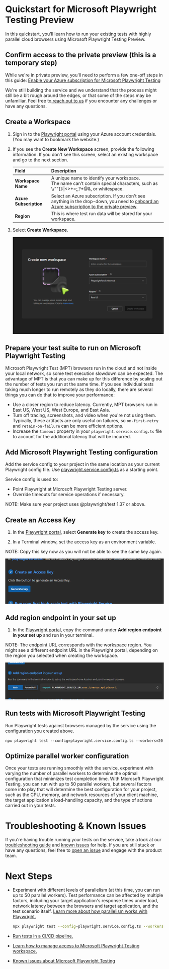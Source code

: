 # Quickstart for Microsoft Playwright Testing Preview

In this quickstart, you'll learn how to run your existing tests with highly parallel cloud browsers using Microsoft Playwright Testing Preview.

## Confirm access to the private preview (this is a temporary step)

While we're in private preview, you'll need to perform a few one-off steps in this guide: [Enable your Azure subscription for Microsoft Playwright Testing](./onboard-subscription.md)

We're still building the service and we understand that the process might still be a bit rough around the edges, or that some of the steps may be unfamiliar. Feel free to[ reach out to us](https://aka.ms/mpt/feedback) if you encounter any challenges or have any questions.

## Create a Workspace

1. Sign in to the [Playwright portal](https://aka.ms/mpt/portal) using your Azure account credentials. (You may want to bookmark the website.)

1. If you see the **Create New Workspace** screen, provide the following information. If you don't see this screen, select an existing workspace and go to the next section.

    |Field  |Description  |
    |---------|---------|
    |**Workspace Name**     | A unique name to identify your workspace.<BR>The name can't contain special characters, such as \\/""[]:\|<>+=;,?*@&, or whitespace. |
    |**Azure Subscription**     | Select an Azure subscription. If you don't see anything in the drop-down, you need to [onboard an Azure subscription to the private preview](./onboard-subscription.md). |
    |**Region**     | This is where test run data will be stored for your workspace. |

1. Select **Create Workspace**.

    ![Screenshot that shows creating a new workspace](./media/quickstart/create-new-workspace.png)

## Prepare your test suite to run on Microsoft Playwright Testing

Microsoft Playwright Test (MPT) browsers run in the cloud and not inside your local network, so some test execution slowdown can be expected. The advantage of MPT is that you can make up for this difference by scaling out the number of tests you run at the same time. If you see individual tests taking much longer to run remotely as they do locally, there are several things you can do that to improve your performance:

* Use a closer region to reduce latency. Currently, MPT browsers run in East US, West US, West Europe, and East Asia.
* Turn off tracing, screenshots, and video when you're not using them. Typically, these artifacts are only useful on failures, so `on-first-retry` and `retain-on-failure` can be more efficient options.
* Increase the `timeout` property in your `playwright.service.config.ts` file to account for the additional latency that will be incurred.


## Add Microsoft Playwright Testing configuration

Add the service config to your project in the same location as your current Playwright config file. Use [playwright.service.config.ts](https://aka.ms/mpt/service-config) as a starting point.

Service config is used to:
- Point Playwright at Microsoft Playwright Testing server.
- Override timeouts for service operations if necessary.

NOTE: Make sure your project uses @playwright/test 1.37 or above.

## Create an Access Key

1. In the [Playwright portal](https://aka.ms/mpt/portal), select **Generate key** to create the access key.

1. In a Terminal window, set the access key as an environment variable.

NOTE: Copy this key now as you will not be able to see the same key again.

![Generate Access key](./media/quickstart/Generate-access-key.png)


## Add region endpoint in your set up
 
 1. In the [Playwright portal](https://aka.ms/mpt/portal), copy the command under **Add region endpoint in your set up** and run in your terminal.

 NOTE: The endpoint URL corresponds with the workspace region. You might see a different endpoint URL in the Playwright portal, depending on the region you selected when creating the workspace. 
 
 ![Set workspace endpoint](./media/quickstart/set-workspace-endpoint.png)

## Run tests with Microsoft Playwright Testing

Run Playwright tests against browsers managed by the service using the configuration you created above.

    npx playwright test --config=playwright.service.config.ts --workers=20

## Optimize parallel worker configuration

Once your tests are running smoothly with the service, experiment with varying the number of parallel workers to determine the optimal configuration that minimizes test completion time. With Microsoft Playwright Testing, you can run with up to 50 parallel workers, but several factors come into play that will determine the best configuration for your project, such as the CPU, memory, and network resources of your client machine, the target application's load-handling capacity, and the type of actions carried out in your tests.

# Troubleshooting & Known Issues
If you're having trouble running your tests on the service, take a look at our [troubleshooting guide](./troubleshooting.md) and [known issues](./known-issues.md) for help. If you are still stuck or have any questions, feel free to [open an issue](https://aka.ms/mpt/feedback) and engage with the product team.

# Next Steps
* Experiment with different levels of parallelism (at this time, you can run up to 50 parallel workers). Test performance can be affected by multiple factors, including your target application's response times under load, network latency between the browsers and target application, and the test scenario itself. [Learn more about how parallelism works with Playwright.](./concept-understanding-parallelism.md)

    ```bash
    npx playwright test --config=playwright.service.config.ts --workers=50
    ```

* [Run tests in a CI/CD pipeline.](./configure-tests-with-ci-cd-pipeline.md)

* [Learn how to manage access to Microsoft Playwright Testing workspace.](./how-to-assign-roles.md)

* [Known issues about Microsoft Playwright Testing](./known-issues.md)
 

